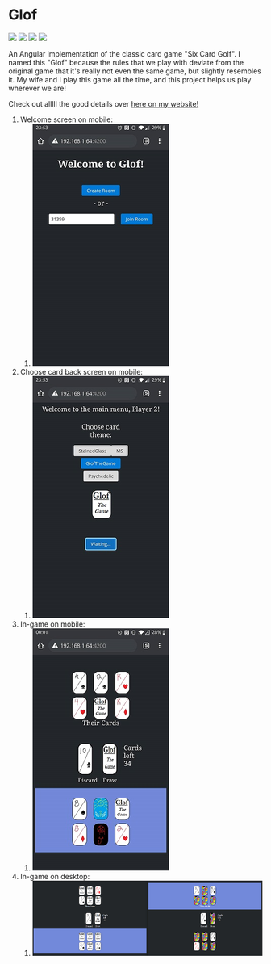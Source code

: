 # Glof
![](https://img.shields.io/github/stars/MasonStooksbury/Glof)
![](https://img.shields.io/github/forks/MasonStooksbury/Glof)
![](https://img.shields.io/github/license/MasonStooksbury/Glof)
![](https://img.shields.io/twitter/url?url=https%3A%2F%2Fgithub.com%2FMasonStooksbury%2FGlof)

An Angular implementation of the classic card game "Six Card Golf".  I named this "Glof" because the rules that we play with deviate from the original game that it's really not even the same game, but slightly resembles it. My wife and I play this game all the time, and this project helps us play wherever we are!

Check out alllll the good details over [here on my website!](https://masonstooksbury.wixsite.com/portfolio/glof)



1. Welcome screen on mobile:
    1. ![welcome-screen](https://github.com/MasonStooksbury/Glof/blob/master/demo-pictures/welcome-screen.jpg)
2. Choose card back screen on mobile:
    1. ![choose-card-back](https://github.com/MasonStooksbury/Glof/blob/master/demo-pictures/choose-card-back.jpg)
3. In-game on mobile:
    1. ![phone-exampl](https://github.com/MasonStooksbury/Glof/blob/master/demo-pictures/phone-example.jpg)
4. In-game on desktop:
    1. ![glof-demo-new](https://github.com/MasonStooksbury/Glof/blob/master/demo-pictures/glof-demo-new.png)
